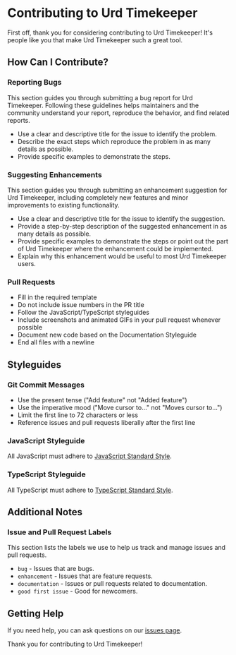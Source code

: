 # Contributing to Urd Timekeeper

First off, thank you for considering contributing to Urd Timekeeper! It's people like you that make Urd Timekeeper such a great tool.

## How Can I Contribute?

### Reporting Bugs

This section guides you through submitting a bug report for Urd Timekeeper. Following these guidelines helps maintainers and the community understand your report, reproduce the behavior, and find related reports.

- Use a clear and descriptive title for the issue to identify the problem.
- Describe the exact steps which reproduce the problem in as many details as possible.
- Provide specific examples to demonstrate the steps.

### Suggesting Enhancements

This section guides you through submitting an enhancement suggestion for Urd Timekeeper, including completely new features and minor improvements to existing functionality.

- Use a clear and descriptive title for the issue to identify the suggestion.
- Provide a step-by-step description of the suggested enhancement in as many details as possible.
- Provide specific examples to demonstrate the steps or point out the part of Urd Timekeeper where the enhancement could be implemented.
- Explain why this enhancement would be useful to most Urd Timekeeper users.

### Pull Requests

- Fill in the required template
- Do not include issue numbers in the PR title
- Follow the JavaScript/TypeScript styleguides
- Include screenshots and animated GIFs in your pull request whenever possible
- Document new code based on the Documentation Styleguide
- End all files with a newline

## Styleguides

### Git Commit Messages

- Use the present tense ("Add feature" not "Added feature")
- Use the imperative mood ("Move cursor to..." not "Moves cursor to...")
- Limit the first line to 72 characters or less
- Reference issues and pull requests liberally after the first line

### JavaScript Styleguide

All JavaScript must adhere to [JavaScript Standard Style](https://standardjs.com/).

### TypeScript Styleguide

All TypeScript must adhere to [TypeScript Standard Style](https://github.com/standard/ts-standard).

## Additional Notes

### Issue and Pull Request Labels

This section lists the labels we use to help us track and manage issues and pull requests.

* `bug` - Issues that are bugs.
* `enhancement` - Issues that are feature requests.
* `documentation` - Issues or pull requests related to documentation.
* `good first issue` - Good for newcomers.

## Getting Help

If you need help, you can ask questions on our [issues page](https://github.com/JFSvensson/Urd-Timekeeper/issues).

Thank you for contributing to Urd Timekeeper!